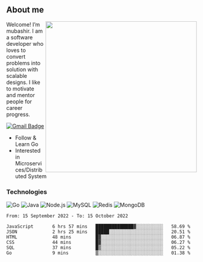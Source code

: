 ## About me

<img align="right" src="https://github-readme-stats-zhiwei-feng.vercel.app/api?username=mub4shir&show_icons=true" width="400" />

Welcome! I’m mubashir. I am a software developer who loves to convert problems into solution with scalable designs. I like to motivate and mentor people for career progress.

[![Gmail Badge](https://img.shields.io/badge/-mubashir11131719@gmail.com-c14438?style=flat-square&logo=Gmail&logoColor=white&link=mailto:mubashir11131719@gmail.com)](mailto:mubashir11131719@gmail.com)




- Follow & Learn Go
- Interested in Microservices/Distributed System


### Technologies
![Go](https://img.shields.io/badge/-Go-000000?style=flat-square&logo=go)
![Java](https://img.shields.io/badge/-Java-E34A86?style=flat-square&logo=java)
![Node.js](https://img.shields.io/badge/-Node.js-000000?style=flat-square&logo=node.js)
![MySQL](https://img.shields.io/badge/-MySQL-orange?style=flat-square&logo=MySQL)
![Redis](https://img.shields.io/badge/-Redis-black?style=flat-square&logo=Redis)
![MongoDB](https://img.shields.io/badge/-MongoDB-000000?style=flat-square&logo=mongodb)






<!--START_SECTION:waka-->

```text
From: 15 September 2022 - To: 15 October 2022

JavaScript       6 hrs 57 mins   ██████████████▓░░░░░░░░░░   58.69 %
JSON             2 hrs 25 mins   █████░░░░░░░░░░░░░░░░░░░░   20.51 %
HTML             48 mins         █▓░░░░░░░░░░░░░░░░░░░░░░░   06.87 %
CSS              44 mins         █▓░░░░░░░░░░░░░░░░░░░░░░░   06.27 %
SQL              37 mins         █▒░░░░░░░░░░░░░░░░░░░░░░░   05.22 %
Go               9 mins          ▒░░░░░░░░░░░░░░░░░░░░░░░░   01.38 %
```

<!--END_SECTION:waka-->
</p>


